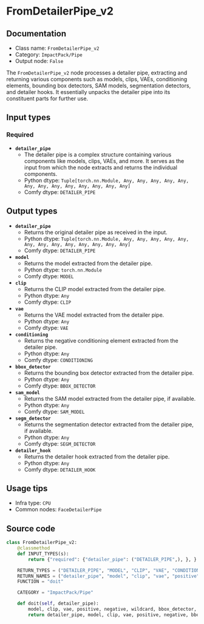 # FromDetailerPipe_v2
## Documentation
- Class name: `FromDetailerPipe_v2`
- Category: `ImpactPack/Pipe`
- Output node: `False`

The `FromDetailerPipe_v2` node processes a detailer pipe, extracting and returning various components such as models, clips, VAEs, conditioning elements, bounding box detectors, SAM models, segmentation detectors, and detailer hooks. It essentially unpacks the detailer pipe into its constituent parts for further use.
## Input types
### Required
- **`detailer_pipe`**
    - The detailer pipe is a complex structure containing various components like models, clips, VAEs, and more. It serves as the input from which the node extracts and returns the individual components.
    - Python dtype: `Tuple[torch.nn.Module, Any, Any, Any, Any, Any, Any, Any, Any, Any, Any, Any, Any, Any]`
    - Comfy dtype: `DETAILER_PIPE`
## Output types
- **`detailer_pipe`**
    - Returns the original detailer pipe as received in the input.
    - Python dtype: `Tuple[torch.nn.Module, Any, Any, Any, Any, Any, Any, Any, Any, Any, Any, Any, Any, Any]`
    - Comfy dtype: `DETAILER_PIPE`
- **`model`**
    - Returns the model extracted from the detailer pipe.
    - Python dtype: `torch.nn.Module`
    - Comfy dtype: `MODEL`
- **`clip`**
    - Returns the CLIP model extracted from the detailer pipe.
    - Python dtype: `Any`
    - Comfy dtype: `CLIP`
- **`vae`**
    - Returns the VAE model extracted from the detailer pipe.
    - Python dtype: `Any`
    - Comfy dtype: `VAE`
- **`conditioning`**
    - Returns the negative conditioning element extracted from the detailer pipe.
    - Python dtype: `Any`
    - Comfy dtype: `CONDITIONING`
- **`bbox_detector`**
    - Returns the bounding box detector extracted from the detailer pipe.
    - Python dtype: `Any`
    - Comfy dtype: `BBOX_DETECTOR`
- **`sam_model`**
    - Returns the SAM model extracted from the detailer pipe, if available.
    - Python dtype: `Any`
    - Comfy dtype: `SAM_MODEL`
- **`segm_detector`**
    - Returns the segmentation detector extracted from the detailer pipe, if available.
    - Python dtype: `Any`
    - Comfy dtype: `SEGM_DETECTOR`
- **`detailer_hook`**
    - Returns the detailer hook extracted from the detailer pipe.
    - Python dtype: `Any`
    - Comfy dtype: `DETAILER_HOOK`
## Usage tips
- Infra type: `CPU`
- Common nodes: `FaceDetailerPipe`


## Source code
```python
class FromDetailerPipe_v2:
    @classmethod
    def INPUT_TYPES(s):
        return {"required": {"detailer_pipe": ("DETAILER_PIPE",), }, }

    RETURN_TYPES = ("DETAILER_PIPE", "MODEL", "CLIP", "VAE", "CONDITIONING", "CONDITIONING", "BBOX_DETECTOR", "SAM_MODEL", "SEGM_DETECTOR", "DETAILER_HOOK")
    RETURN_NAMES = ("detailer_pipe", "model", "clip", "vae", "positive", "negative", "bbox_detector", "sam_model_opt", "segm_detector_opt", "detailer_hook")
    FUNCTION = "doit"

    CATEGORY = "ImpactPack/Pipe"

    def doit(self, detailer_pipe):
        model, clip, vae, positive, negative, wildcard, bbox_detector, segm_detector_opt, sam_model_opt, detailer_hook, _, _, _, _ = detailer_pipe
        return detailer_pipe, model, clip, vae, positive, negative, bbox_detector, sam_model_opt, segm_detector_opt, detailer_hook

```
